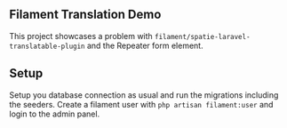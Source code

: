 ## Filament Translation Demo

This project showcases a problem with `filament/spatie-laravel-translatable-plugin` and the Repeater form element.

## Setup

Setup you database connection as usual and run the migrations including the seeders.
Create a filament user with `php artisan filament:user` and login to the admin panel.

